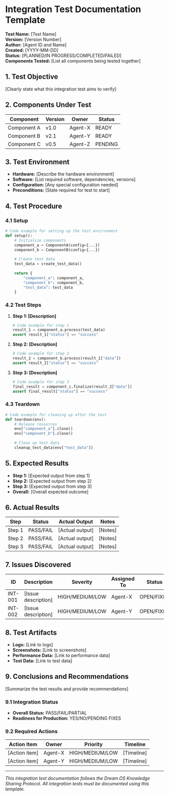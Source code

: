 # Integration Test Documentation Template

**Test Name:** [Test Name]  
**Version:** [Version Number]  
**Author:** [Agent ID and Name]  
**Created:** [YYYY-MM-DD]  
**Status:** [PLANNED/IN PROGRESS/COMPLETED/FAILED]  
**Components Tested:** [List all components being tested together]  

## 1. Test Objective

[Clearly state what this integration test aims to verify]

## 2. Components Under Test

| Component | Version | Owner | Status |
|-----------|---------|-------|--------|
| Component A | v1.0 | Agent-X | READY |
| Component B | v2.1 | Agent-Y | READY |
| Component C | v0.5 | Agent-Z | PENDING |

## 3. Test Environment

- **Hardware:** [Describe the hardware environment]
- **Software:** [List required software, dependencies, versions]
- **Configuration:** [Any special configuration needed]
- **Preconditions:** [State required for test to start]

## 4. Test Procedure

### 4.1 Setup

```python
# Code example for setting up the test environment
def setup():
    # Initialize components
    component_a = ComponentA(config={...})
    component_b = ComponentB(config={...})
    
    # Create test data
    test_data = create_test_data()
    
    return {
        "component_a": component_a,
        "component_b": component_b,
        "test_data": test_data
    }
```

### 4.2 Test Steps

1. **Step 1: [Description]**
   ```python
   # Code example for step 1
   result_1 = component_a.process(test_data)
   assert result_1["status"] == "success"
   ```

2. **Step 2: [Description]**
   ```python
   # Code example for step 2
   result_2 = component_b.process(result_1["data"])
   assert result_2["status"] == "success"
   ```

3. **Step 3: [Description]**
   ```python
   # Code example for step 3
   final_result = component_c.finalize(result_2["data"])
   assert final_result["status"] == "success"
   ```

### 4.3 Teardown

```python
# Code example for cleaning up after the test
def teardown(env):
    # Release resources
    env["component_a"].close()
    env["component_b"].close()
    
    # Clean up test data
    cleanup_test_data(env["test_data"])
```

## 5. Expected Results

- **Step 1:** [Expected output from step 1]
- **Step 2:** [Expected output from step 2]
- **Step 3:** [Expected output from step 3]
- **Overall:** [Overall expected outcome]

## 6. Actual Results

| Step | Status | Actual Output | Notes |
|------|--------|---------------|-------|
| Step 1 | PASS/FAIL | [Actual output] | [Notes] |
| Step 2 | PASS/FAIL | [Actual output] | [Notes] |
| Step 3 | PASS/FAIL | [Actual output] | [Notes] |

## 7. Issues Discovered

| ID | Description | Severity | Assigned To | Status |
|----|-------------|----------|-------------|--------|
| INT-001 | [Issue description] | HIGH/MEDIUM/LOW | Agent-X | OPEN/FIXED |
| INT-002 | [Issue description] | HIGH/MEDIUM/LOW | Agent-Y | OPEN/FIXED |

## 8. Test Artifacts

- **Logs:** [Link to logs]
- **Screenshots:** [Link to screenshots]
- **Performance Data:** [Link to performance data]
- **Test Data:** [Link to test data]

## 9. Conclusions and Recommendations

[Summarize the test results and provide recommendations]

### 9.1 Integration Status

- **Overall Status:** PASS/FAIL/PARTIAL
- **Readiness for Production:** YES/NO/PENDING FIXES

### 9.2 Required Actions

| Action Item | Owner | Priority | Timeline |
|-------------|-------|----------|----------|
| [Action item] | Agent-X | HIGH/MEDIUM/LOW | [Timeline] |
| [Action item] | Agent-Y | HIGH/MEDIUM/LOW | [Timeline] |

---

*This integration test documentation follows the Dream.OS Knowledge Sharing Protocol. All integration tests must be documented using this template.* 